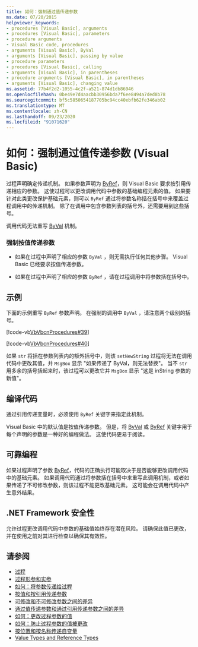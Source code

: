 ```yaml
---
title: 如何：强制通过值传递参数
ms.date: 07/20/2015
helpviewer_keywords:
- procedures [Visual Basic], arguments
- procedures [Visual Basic], parameters
- procedure arguments
- Visual Basic code, procedures
- arguments [Visual Basic], ByVal
- arguments [Visual Basic], passing by value
- procedure parameters
- procedures [Visual Basic], calling
- arguments [Visual Basic], in parentheses
- procedure arguments [Visual Basic], in parentheses
- arguments [Visual Basic], changing value
ms.assetid: 77b4f2d2-1055-4c2f-a521-874d1db86946
ms.openlocfilehash: 0be49e7d4aacbb30956bda7f6ee8494a7ded8b78
ms.sourcegitcommit: bf5c5850654187705bc94cc40ebfb62fe346ab02
ms.translationtype: MT
ms.contentlocale: zh-CN
ms.lasthandoff: 09/23/2020
ms.locfileid: "91071620"
---
```

# <a name="how-to-force-an-argument-to-be-passed-by-value-visual-basic"></a>如何：强制通过值传递参数 (Visual Basic)

过程声明确定传递机制。 如果参数声明为 [ByRef](../../../language-reference/modifiers/byref.md)，则 Visual Basic 要求按引用传递相应的参数。 这使过程可以更改调用代码中参数的基础编程元素的值。 如果要针对此类更改保护基础元素，则可以 `ByRef` 通过将参数名称括在括号中来覆盖过程调用中的传递机制。 除了在调用中包含参数列表的括号外，还需要用到这些括号。  
  
 调用代码无法重写 [ByVal](../../../language-reference/modifiers/byval.md) 机制。  
  
### <a name="to-force-an-argument-to-be-passed-by-value"></a>强制按值传递参数  
  
- 如果在过程中声明了相应的参数 `ByVal` ，则无需执行任何其他步骤。 Visual Basic 已经要求按值传递参数。  
  
- 如果在过程中声明了相应的参数 `ByRef` ，请在过程调用中将参数括在括号中。  
  
## <a name="example"></a>示例  

 下面的示例重写 `ByRef` 参数声明。 在强制的调用中 `ByVal` ，请注意两个级别的括号。  
  
 [!code-vb[VbVbcnProcedures#39](~/samples/snippets/visualbasic/VS_Snippets_VBCSharp/VbVbcnProcedures/VB/Class1.vb#39)]  
  
 [!code-vb[VbVbcnProcedures#40](~/samples/snippets/visualbasic/VS_Snippets_VBCSharp/VbVbcnProcedures/VB/Class1.vb#40)]  
  
 如果 `str` 将括在参数列表内的额外括号中，则该 `setNewString` 过程将无法在调用代码中更改其值，并 `MsgBox` 显示 "如果传递了 ByVal，则无法替换"。 当不 `str` 用多余的括号括起来时，该过程可以更改它并 `MsgBox` 显示 "这是 inString 参数的新值"。  
  
## <a name="compile-the-code"></a>编译代码  

 通过引用传递变量时，必须使用 `ByRef` 关键字来指定此机制。  
  
 Visual Basic 中的默认值是按值传递参数。 但是，将 [ByVal](../../../language-reference/modifiers/byval.md) 或 [ByRef](../../../language-reference/modifiers/byref.md) 关键字用于每个声明的参数是一种好的编程做法。 这使代码更易于阅读。  
  
## <a name="robust-programming"></a>可靠编程  

 如果过程声明了参数 [ByRef](../../../language-reference/modifiers/byref.md)，代码的正确执行可能取决于是否能够更改调用代码中的基础元素。 如果调用代码通过将参数括在括号中来重写此调用机制，或者如果传递了不可修改参数，则该过程不能更改基础元素。 这可能会在调用代码中产生意外结果。  
  
## <a name="net-framework-security"></a>.NET Framework 安全性  

 允许过程更改调用代码中参数的基础值始终存在潜在风险。 请确保此值已更改，并在使用之前对其进行检查以确保其有效性。  
  
## <a name="see-also"></a>请参阅

- [过程](./index.md)
- [过程形参和实参](./procedure-parameters-and-arguments.md)
- [如何：将参数传递给过程](./how-to-pass-arguments-to-a-procedure.md)
- [按值和按引用传递参数](./passing-arguments-by-value-and-by-reference.md)
- [可修改和不可修改参数之间的差异](./differences-between-modifiable-and-nonmodifiable-arguments.md)
- [通过值传递参数和通过引用传递参数之间的差异](./differences-between-passing-an-argument-by-value-and-by-reference.md)
- [如何：更改过程参数的值](./how-to-change-the-value-of-a-procedure-argument.md)
- [如何：防止过程参数的值被更改](./how-to-protect-a-procedure-argument-against-value-changes.md)
- [按位置和按名称传递自变量](./passing-arguments-by-position-and-by-name.md)
- [Value Types and Reference Types](../data-types/value-types-and-reference-types.md)
